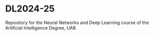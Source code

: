 # DL2024-25
Repository for the Neural Networks and Deep Learning course of the Artificial Intelligence Degree, UAB
